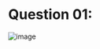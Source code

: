 # Question 01:
![image](https://github.com/user-attachments/assets/6c416495-0847-46a9-9cba-a24b2a0fb2f8)
